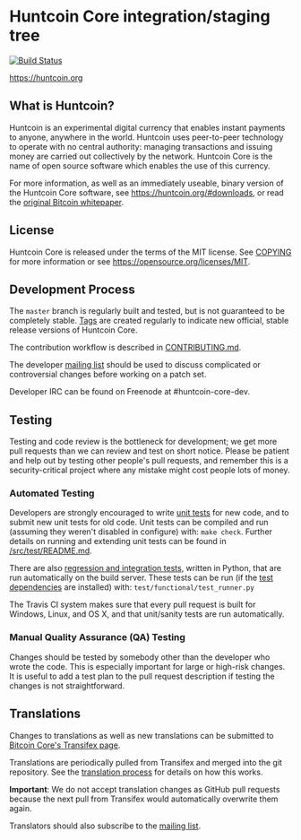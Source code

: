 Huntcoin Core integration/staging tree
=====================================

[![Build Status](https://travis-ci.org/huntcoin/huntcoin.svg?branch=master)](https://travis-ci.org/huntcoin/huntcoin)

https://huntcoin.org

What is Huntcoin?
----------------

Huntcoin is an experimental digital currency that enables instant payments to
anyone, anywhere in the world. Huntcoin uses peer-to-peer technology to operate
with no central authority: managing transactions and issuing money are carried
out collectively by the network. Huntcoin Core is the name of open source
software which enables the use of this currency.

For more information, as well as an immediately useable, binary version of
the Huntcoin Core software, see https://huntcoin.org/#downloads, or read the
[original Bitcoin whitepaper](https://huntcoincore.org/huntcoin.pdf).

License
-------

Huntcoin Core is released under the terms of the MIT license. See [COPYING](COPYING) for more
information or see https://opensource.org/licenses/MIT.

Development Process
-------------------

The `master` branch is regularly built and tested, but is not guaranteed to be
completely stable. [Tags](https://github.com/huntcoin/huntcoin/tags) are created
regularly to indicate new official, stable release versions of Huntcoin Core.

The contribution workflow is described in [CONTRIBUTING.md](CONTRIBUTING.md).

The developer [mailing list](https://lists.linuxfoundation.org/mailman/listinfo/huntcoin-dev)
should be used to discuss complicated or controversial changes before working
on a patch set.

Developer IRC can be found on Freenode at #huntcoin-core-dev.

Testing
-------

Testing and code review is the bottleneck for development; we get more pull
requests than we can review and test on short notice. Please be patient and help out by testing
other people's pull requests, and remember this is a security-critical project where any mistake might cost people
lots of money.

### Automated Testing

Developers are strongly encouraged to write [unit tests](src/test/README.md) for new code, and to
submit new unit tests for old code. Unit tests can be compiled and run
(assuming they weren't disabled in configure) with: `make check`. Further details on running
and extending unit tests can be found in [/src/test/README.md](/src/test/README.md).

There are also [regression and integration tests](/test), written
in Python, that are run automatically on the build server.
These tests can be run (if the [test dependencies](/test) are installed) with: `test/functional/test_runner.py`

The Travis CI system makes sure that every pull request is built for Windows, Linux, and OS X, and that unit/sanity tests are run automatically.

### Manual Quality Assurance (QA) Testing

Changes should be tested by somebody other than the developer who wrote the
code. This is especially important for large or high-risk changes. It is useful
to add a test plan to the pull request description if testing the changes is
not straightforward.

Translations
------------

Changes to translations as well as new translations can be submitted to
[Bitcoin Core's Transifex page](https://www.transifex.com/projects/p/huntcoin/).

Translations are periodically pulled from Transifex and merged into the git repository. See the
[translation process](doc/translation_process.md) for details on how this works.

**Important**: We do not accept translation changes as GitHub pull requests because the next
pull from Transifex would automatically overwrite them again.

Translators should also subscribe to the [mailing list](https://groups.google.com/forum/#!forum/huntcoin-translators).
